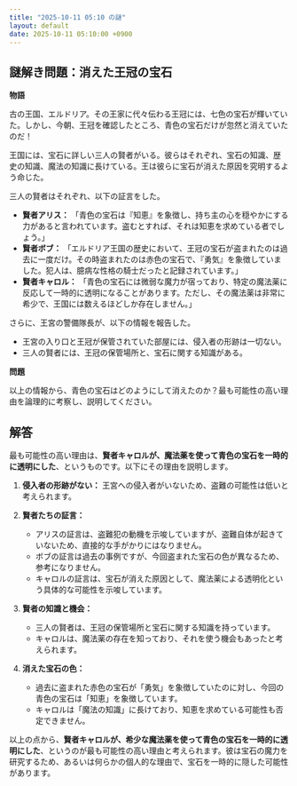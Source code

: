 ```yaml
---
title: "2025-10-11 05:10 の謎"
layout: default
date: 2025-10-11 05:10:00 +0900
---
```

## 謎解き問題：消えた王冠の宝石

**物語**

古の王国、エルドリア。その王家に代々伝わる王冠には、七色の宝石が輝いていた。しかし、今朝、王冠を確認したところ、青色の宝石だけが忽然と消えていたのだ！

王国には、宝石に詳しい三人の賢者がいる。彼らはそれぞれ、宝石の知識、歴史の知識、魔法の知識に長けている。王は彼らに宝石が消えた原因を究明するよう命じた。

三人の賢者はそれぞれ、以下の証言をした。

*   **賢者アリス：** 「青色の宝石は『知恵』を象徴し、持ち主の心を穏やかにする力があると言われています。盗むとすれば、それは知恵を求めている者でしょう。」
*   **賢者ボブ：** 「エルドリア王国の歴史において、王冠の宝石が盗まれたのは過去に一度だけ。その時盗まれたのは赤色の宝石で、『勇気』を象徴していました。犯人は、臆病な性格の騎士だったと記録されています。」
*   **賢者キャロル：** 「青色の宝石には微弱な魔力が宿っており、特定の魔法薬に反応して一時的に透明になることがあります。ただし、その魔法薬は非常に希少で、王国には数えるほどしか存在しません。」

さらに、王宮の警備隊長が、以下の情報を報告した。

*   王宮の入り口と王冠が保管されていた部屋には、侵入者の形跡は一切ない。
*   三人の賢者には、王冠の保管場所と、宝石に関する知識がある。

**問題**

以上の情報から、青色の宝石はどのようにして消えたのか？最も可能性の高い理由を論理的に考察し、説明してください。

## 解答

最も可能性の高い理由は、**賢者キャロルが、魔法薬を使って青色の宝石を一時的に透明にした**、というものです。以下にその理由を説明します。

1.  **侵入者の形跡がない：** 王宮への侵入者がいないため、盗難の可能性は低いと考えられます。

2.  **賢者たちの証言：**
    *   アリスの証言は、盗難犯の動機を示唆していますが、盗難自体が起きていないため、直接的な手がかりにはなりません。
    *   ボブの証言は過去の事例ですが、今回盗まれた宝石の色が異なるため、参考になりません。
    *   キャロルの証言は、宝石が消えた原因として、魔法薬による透明化という具体的な可能性を示唆しています。

3.  **賢者の知識と機会：**
    *   三人の賢者は、王冠の保管場所と宝石に関する知識を持っています。
    *   キャロルは、魔法薬の存在を知っており、それを使う機会もあったと考えられます。

4.  **消えた宝石の色：**
    *   過去に盗まれた赤色の宝石が「勇気」を象徴していたのに対し、今回の青色の宝石は「知恵」を象徴しています。
    *   キャロルは「魔法の知識」に長けており、知恵を求めている可能性も否定できません。

以上の点から、**賢者キャロルが、希少な魔法薬を使って青色の宝石を一時的に透明にした**、というのが最も可能性の高い理由と考えられます。彼は宝石の魔力を研究するため、あるいは何らかの個人的な理由で、宝石を一時的に隠した可能性があります。
